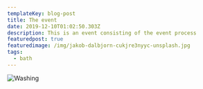 ```yaml
---
templateKey: blog-post
title: The event
date: 2019-12-10T01:02:50.303Z
description: This is an event consisting of the event process
featuredpost: true
featuredimage: /img/jakob-dalbjorn-cukjre3nyyc-unsplash.jpg
tags:
  - bath
---
```

![Washing](/img/man-and-woman-bathing-on-running-water-725910.jpg)

